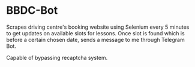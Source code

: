 # BBDC-Bot
Scrapes driving centre's booking website using Selenium every 5 minutes to get updates on available slots for lessons. Once slot is found which is before a certain chosen date, sends a message to me through Telegram Bot.

Capable of bypassing recaptcha system.



